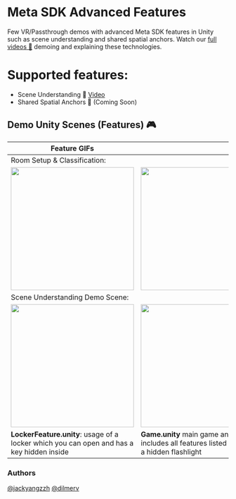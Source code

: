# Meta SDK Advanced Features
Few VR/Passthrough demos with advanced Meta SDK features in Unity such as scene understanding and shared spatial anchors. Watch our [full videos 🎥](https://www.youtube.com/playlist?list=PLQMQNmwN3FvzwRdatib0bcC2MSEyUFvlL) demoing and explaining these technologies.

# Supported features:
- Scene Understanding 🎥 [Video](https://youtu.be/UdXwZgRcF7U)
- Shared Spatial Anchors 🎥 (Coming Soon)

## Demo Unity Scenes (Features) 🎮
|Feature GIFs||
|---|---|
|Room Setup & Classification:|
|<img src="https://github.com/dilmerv/MetaAdvancedFeatures/blob/master/docs/images/SceneUnderstanding_1.gif" width="280">|<img src="https://github.com/dilmerv/MetaAdvancedFeatures/blob/master/docs/images/SceneUnderstanding_2.gif" width="280">|
|Scene Understanding Demo Scene:|
|<img src="https://github.com/dilmerv/MetaAdvancedFeatures/blob/master/docs/images/SceneUnderstanding_3.gif" width="280">|<img src="https://github.com/dilmerv/MetaAdvancedFeatures/blob/master/docs/images/SceneUnderstanding_4.gif" width="280">|
|**LockerFeature.unity**: usage of a locker which you can open and has a key hidden inside|**Game.unity** main game and it includes all features listed including a hidden flashlight|

### Authors
[@jackyangzzh](https://github.com/jackyangzzh)
[@dilmerv](https://github.com/dilmerv)
